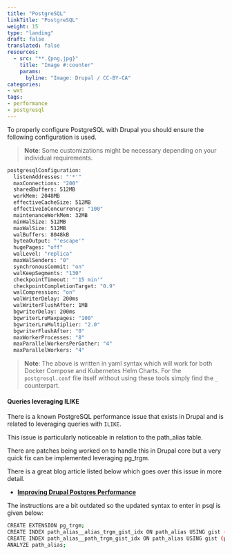 ```yaml
---
title: "PostgreSQL"
linkTitle: "PostgreSQL"
weight: 15
type: "landing"
draft: false
translated: false
resources:
  - src: "**.{png,jpg}"
    title: "Image #:counter"
    params:
      byline: "Image: Drupal / CC-BY-CA"
categories:
- wxt
tags:
- performance
- postgresql
---
```


To properly configure PostgreSQL with Drupal you should ensure the following configuration is used.

> **Note**: Some customizations might be necessary depending on your individual requirements.

```sh
postgresqlConfiguration:
  listenAddresses: "'*'"
  maxConnections: "200"
  sharedBuffers: 512MB
  workMem: 2048MB
  effectiveCacheSize: 512MB
  effectiveIoConcurrency: "100"
  maintenanceWorkMem: 32MB
  minWalSize: 512MB
  maxWalSize: 512MB
  walBuffers: 8048kB
  byteaOutput: "'escape'"
  hugePages: "off"
  walLevel: "replica"
  maxWalSenders: "0"
  synchronousCommit: "on"
  walKeepSegments: "130"
  checkpointTimeout: "'15 min'"
  checkpointCompletionTarget: "0.9"
  walCompression: "on"
  walWriterDelay: 200ms
  walWriterFlushAfter: 1MB
  bgwriterDelay: 200ms
  bgwriterLruMaxpages: "100"
  bgwriterLruMultiplier: "2.0"
  bgwriterFlushAfter: "0"
  maxWorkerProcesses: "8"
  maxParallelWorkersPerGather: "4"
  maxParallelWorkers: "4"
```

> **Note**: The above is written in yaml syntax which will work for both Docker Compose and Kubernetes Helm Charts. For the `postgresql.conf` file itself without using these tools simply find the `_` counterpart.

#### Queries leveraging ILIKE

There is a known PostgreSQL performance issue that exists in Drupal and is related to leveraging queries with `ILIKE`.

This issue is particularly noticeable in relation to the path_alias table.

There are patches being worked on to handle this in Drupal core but a very quick fix can be implemented leveraging pg_trgm.

There is a great blog article listed below which goes over this issue in more detail.

* **[Improving Drupal Postgres Performance][performance]**

The instructions are a bit outdated so the updated syntax to enter in psql is given below:

```sh
CREATE EXTENSION pg_trgm;
CREATE INDEX path_alias__alias_trgm_gist_idx ON path_alias USING gist (alias gist_trgm_ops);
CREATE INDEX path_alias__path_trgm_gist_idx ON path_alias USING gist (path gist_trgm_ops);
ANALYZE path_alias;
```

<!-- Links Referenced -->

[performance]: https://ferfebles.github.io/2018/04/16/Improving-large-Drupal-Postgres-performance-by-using-pg_trgm.html
